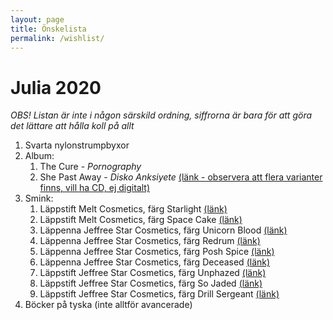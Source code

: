 ```yaml
---
layout: page
title: Önskelista
permalink: /wishlist/
---
```


# Julia 2020
*OBS! Listan är inte i någon särskild ordning, siffrorna är bara för att göra det lättare att hålla koll på allt*

1. Svarta nylonstrumpbyxor
2. Album:
    1. The Cure - *Pornography*
    2. She Past Away - *Disko Anksiyete* [(länk - observera att flera varianter finns, vill ha CD, ej digitalt)](https://shepastawayofficial.bandcamp.com/album/disko-anksiyete-3)
4. Smink:
    1. Läppstift Melt Cosmetics, färg Starlight [(länk)](https://www.beautybay.com/p/melt-cosmetics/lipstick/starlight/)
    2. Läppstift Melt Cosmetics, färg Space Cake [(länk)](https://www.beautybay.com/p/melt-cosmetics/lipstick/space-cake/)
    3. Läppenna Jeffree Star Cosmetics, färg Unicorn Blood [(länk)](https://www.beautybay.com/p/jeffree-star-cosmetics/velour-lip-liner/unicorn-blood/)
    4. Läppenna Jeffree Star Cosmetics, färg Redrum [(länk)](https://www.beautybay.com/p/jeffree-star-cosmetics/velour-lip-liner/redrum/)
    5. Läppenna Jeffree Star Cosmetics, färg Posh Spice [(länk)](https://www.beautybay.com/p/jeffree-star-cosmetics/velour-lip-liner/posh-spice/)
    6. Läppenna Jeffree Star Cosmetics, färg Deceased [(länk)](https://www.beautybay.com/p/jeffree-star-cosmetics/velour-lip-liner/deceased/)
    7. Läppstift Jeffree Star Cosmetics, färg Unphazed [(länk)](https://www.beautybay.com/p/jeffree-star-cosmetics/velvet-trap-lipstick/unphazed/)
    8. Läppstift Jeffree Star Cosmetics, färg So Jaded [(länk)](https://www.beautybay.com/p/jeffree-star-cosmetics/velvet-trap-lipstick/so-jaded/)
    9. Läppstift Jeffree Star Cosmetics, färg Drill Sergeant [(länk)](https://www.beautybay.com/p/jeffree-star-cosmetics/velvet-trap-lipstick/drill-sergeant/)
5. Böcker på tyska (inte alltför avancerade)